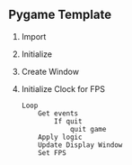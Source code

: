 ## Pygame Template

1. Import
2. Initialize
3. Create Window
4. Initialize Clock for FPS

   ```
   Loop
       Get events
           If quit
               quit game
       Apply logic
       Update Display Window
       Set FPS

   ```
